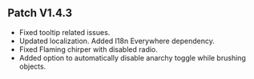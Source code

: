 ﻿## Patch V1.4.3
* Fixed tooltip related issues.
* Updated localization. Added I18n Everywhere dependency.
* Fixed Flaming chirper with disabled radio.
* Added option to automatically disable anarchy toggle while brushing objects.
